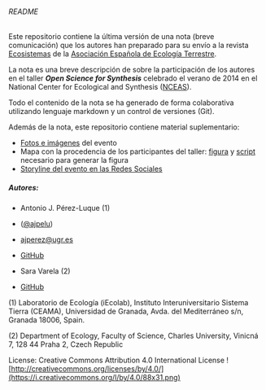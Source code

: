 ###### README

Este repositorio contiene la última versión de una nota (breve comunicación) que los autores han preparado para su envío a la revista [Ecosistemas](http://www.revistaecosistemas.net/) de la [Asociación Española de Ecología Terrestre](http://www.aeet.org/). 

La nota es una breve descripción de sobre la participación de los autores en el taller ***Open Science for Synthesis*** celebrado el verano de 2014 en el National Center for Ecological and Synthesis ([NCEAS](https://www.nceas.ucsb.edu/OSS)).

Todo el contenido de la nota se ha generado de forma colaborativa utilizando lenguaje markdown y un control de versiones (Git). 

Además de la nota, este repositorio contiene material suplementario: 

* [Fotos e imágenes](https://github.com/ajpelu/nota_ECOSISTEMAS/tree/master/images) del evento
* Mapa con la procedencia de los participantes del taller: [figura](https://raw.githubusercontent.com/ajpelu/nota_ECOSISTEMAS/master/map_participants_OSS_files/figure-markdown_github/mapPlot.png) y [script](https://github.com/ajpelu/nota_ECOSISTEMAS/blob/master/map_participants_OSS.md) necesario para generar la figura
* [Storyline del evento en las Redes Sociales](http://sfy.co/epA3)


##### Autores:

* Antonio J. Pérez-Luque (1)
 * ([@ajpelu](https://twitter.com/ajpelu))
 * [ajperez@ugr.es](mailto:ajperez@ugr.es)
 * [GitHub](https://github.com/ajpelu/)
	
* Sara Varela (2)
 * [GitHub](https://github.com/SaraVarela)

(1) Laboratorio de Ecología (iEcolab), Instituto Interuniversitario Sistema Tierra (CEAMA), Universidad de Granada, Avda. del Mediterráneo s/n, Granada 18006, Spain.

(2) Department of Ecology, Faculty of Science, Charles University, Vinicná 7, 128 44 Praha 2, Czech Republic


License: Creative Commons Attribution 4.0 International License
![http://creativecommons.org/licenses/by/4.0/](https://i.creativecommons.org/l/by/4.0/88x31.png)

